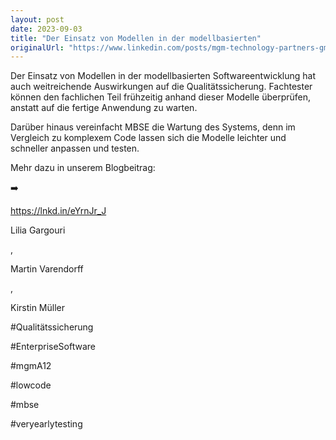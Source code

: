 ```yaml
---
layout: post
date: 2023-09-03
title: "Der Einsatz von Modellen in der modellbasierten"
originalUrl: "https://www.linkedin.com/posts/mgm-technology-partners-gmbh_qualit%C3%A4tssicherung-von-modellbasierter-enterprise-activity-7099276446392537088-eMqy?utm_source=share&utm_medium=member_desktop"
---
```


Der Einsatz von Modellen in der modellbasierten Softwareentwicklung hat auch weitreichende Auswirkungen auf die Qualitätssicherung. Fachtester können den fachlichen Teil frühzeitig anhand dieser Modelle überprüfen, anstatt auf die fertige Anwendung zu warten.

Darüber hinaus vereinfacht MBSE die Wartung des Systems, denn im Vergleich zu komplexem Code lassen sich die Modelle leichter und schneller anpassen und testen.

Mehr dazu in unserem Blogbeitrag:

➡️

https://lnkd.in/eYrnJr_J

Lilia Gargouri

,

Martin Varendorff

,

Kirstin Müller

#Qualitätssicherung

#EnterpriseSoftware

#mgmA12

#lowcode

#mbse

#veryearlytesting